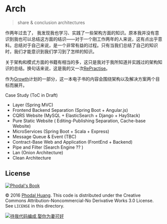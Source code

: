 # Arch

> share & conclusion architectures


作两年过去了， 我发现我也学习、实践了一些架构方面的知识。原本我并没有意识到我也可以总结这方面的结识——对于一个刚工作两年的人来说，这有点出乎意料。总结对于自己来说，是一个非常有益的过程。只有当我们总结了自己的知识时，我们才能意识到我们学习到了怎样的知识。

关于架构和模式方面的书籍有相当的多，这只是我对于我所知道并实践过的架构知识的总结。换句话来说，这是我的又一次[RePractise](https://github.com/phodal/repractise)。

作为[Growth](https://github.com/phodal/growth)计划的一部分，这一本电子书的内容会围绕架构以及解决方案两个目标而展开。

Case Study (ToC in Draft)

 - Layer (Spring MVC)
 - Frontend Backend Separation (Spring Boot + Angular.js)
 - CQRS Website (MySQL + ElasticSearch + Django + HayStack)
 - Pure Static Website ( Editing-Publishing Separation, Cache-base Website)
 - MicroServices (Spring Boot + Scala + Express)
 - Message Queue & Event (TBC)
 - Contract-Base Web and Application (FrontEnd + Backend)
 - Pipe and Filter (Search Engine ?? )
 - Lan (Onion Architecture)
 - Clean Architecture

License
---

[![Phodal's Book](http://brand.phodal.com/shields/book-small.svg)](https://www.phodal.com/)

© 2016 [Phodal Huang](https://www.phodal.com). This code is distributed under the Creative Commons Attribution-Noncommercial-No Derivative Works 3.0  License. See `LICENSE` in this directory.

[![待我代码编成,娶你为妻可好](http://brand.phodal.com/slogan/slogan.svg)](http://www.xuntayizhan.com/person/ji-ke-ai-qing-zhi-er-shi-dai-wo-dai-ma-bian-cheng-qu-ni-wei-qi-ke-hao-wan/)
